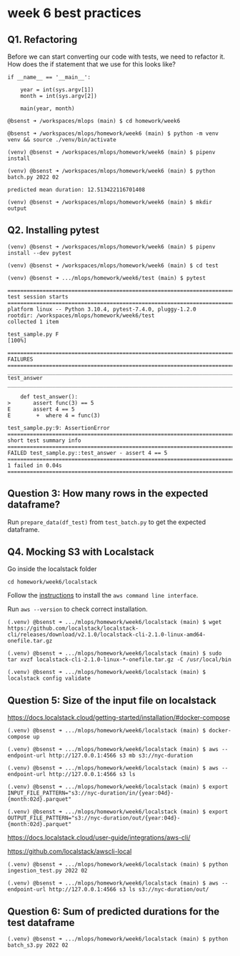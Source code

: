 # week 6 best practices

## Q1. Refactoring
Before we can start converting our code with tests, we need to refactor it. How does the if statement that we use for this looks like?

```
if __name__ == '__main__':

    year = int(sys.argv[1])
    month = int(sys.argv[2])

    main(year, month)
```

`@bsenst ➜ /workspaces/mlops (main) $ cd homework/week6`

`@bsenst ➜ /workspaces/mlops/homework/week6 (main) $ python -m venv venv && source ./venv/bin/activate`

`(venv) @bsenst ➜ /workspaces/mlops/homework/week6 (main) $ pipenv install`

`(venv) @bsenst ➜ /workspaces/mlops/homework/week6 (main) $ python batch.py 2022 02`

`predicted mean duration: 12.513422116701408`

`(venv) @bsenst ➜ /workspaces/mlops/homework/week6 (main) $ mkdir output`

## Q2. Installing pytest

`(venv) @bsenst ➜ /workspaces/mlops/homework/week6 (main) $ pipenv install --dev pytest`

`(venv) @bsenst ➜ /workspaces/mlops/homework/week6 (main) $ cd test`

`(venv) @bsenst ➜ .../mlops/homework/week6/test (main) $ pytest`

```
=============================================================================== test session starts ===============================================================================
platform linux -- Python 3.10.4, pytest-7.4.0, pluggy-1.2.0
rootdir: /workspaces/mlops/homework/week6/test
collected 1 item                                                                                                                                                                  

test_sample.py F                                                                                                                                                            [100%]

==================================================================================== FAILURES =====================================================================================
___________________________________________________________________________________ test_answer ___________________________________________________________________________________

    def test_answer():
>       assert func(3) == 5
E       assert 4 == 5
E        +  where 4 = func(3)

test_sample.py:9: AssertionError
============================================================================= short test summary info =============================================================================
FAILED test_sample.py::test_answer - assert 4 == 5
================================================================================ 1 failed in 0.04s ================================================================================
```

## Question 3: How many rows in the expected dataframe?

Run `prepare_data(df_test)` from `test_batch.py` to get the expected dataframe.

## Q4. Mocking S3 with Localstack

Go inside the localstack folder

`cd homework/week6/localstack`

Follow the [instructions](https://docs.aws.amazon.com/cli/latest/userguide/getting-started-install.html) to install the `aws command line interface`.

Run `aws --version` to check correct installation.

`(.venv) @bsenst ➜ .../mlops/homework/week6/localstack (main) $ wget https://github.com/localstack/localstack-cli/releases/download/v2.1.0/localstack-cli-2.1.0-linux-amd64-onefile.tar.gz`

`(.venv) @bsenst ➜ .../mlops/homework/week6/localstack (main) $ sudo tar xvzf localstack-cli-2.1.0-linux-*-onefile.tar.gz -C /usr/local/bin`

`(.venv) @bsenst ➜ .../mlops/homework/week6/localstack (main) $ localstack config validate`

## Question 5: Size of the input file on localstack

https://docs.localstack.cloud/getting-started/installation/#docker-compose

`(.venv) @bsenst ➜ .../mlops/homework/week6/localstack (main) $ docker-compose up`

`(.venv) @bsenst ➜ .../mlops/homework/week6/localstack (main) $ aws --endpoint-url http://127.0.0.1:4566 s3 mb s3://nyc-duration`

`(.venv) @bsenst ➜ .../mlops/homework/week6/localstack (main) $ aws --endpoint-url http://127.0.0.1:4566 s3 ls`

`(.venv) @bsenst ➜ .../mlops/homework/week6/localstack (main) $ export INPUT_FILE_PATTERN="s3://nyc-duration/in/{year:04d}-{month:02d}.parquet"`

`(.venv) @bsenst ➜ .../mlops/homework/week6/localstack (main) $ export OUTPUT_FILE_PATTERN="s3://nyc-duration/out/{year:04d}-{month:02d}.parquet"`

https://docs.localstack.cloud/user-guide/integrations/aws-cli/

https://github.com/localstack/awscli-local

`(.venv) @bsenst ➜ .../mlops/homework/week6/localstack (main) $ python ingestion_test.py 2022 02`

`(.venv) @bsenst ➜ .../mlops/homework/week6/localstack (main) $ aws --endpoint-url http://127.0.0.1:4566 s3 ls s3://nyc-duration/out/`

## Question 6: Sum of predicted durations for the test dataframe

`(.venv) @bsenst ➜ .../mlops/homework/week6/localstack (main) $ python batch_s3.py 2022 02`